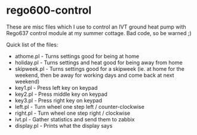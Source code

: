 rego600-control
===============

These are misc files which I use to control an IVT ground heat pump with Rego637 control module at my summer cottage. Bad code, so be warned ;)

Quick list of the files:
 - athome.pl - Turns settings good for being at home
 - holiday.pl - Turns settings and heat good for being away from home
 - skipweek.pl - Turns settings good for a skipweek (ie. at home for the weekend, then be away for working days and come back at next weekend)
 - key1.pl - Press left key on keypad
 - key2.pl - Press middle key on keypad
 - key3.pl - Press right key on keypad
 - left.pl - Turn wheel one step left / counter-clockwise
 - right.pl - Turn wheel one step right / clockwise
 - ivt.pl - Gather statistics and send them to zabbix
 - display.pl - Prints what the display says
 
 

